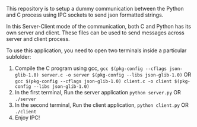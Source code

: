 This repository is to setup a dummy communication between the Python and C process using IPC sockets to send json formatted strings.

In this Server-Client mode of the communication, both C and Python has its own server and client. These files can be used to send messages across server and client process. 

To use this application, you need to open two terminals inside a particular subfolder:
1. Compile the C program using gcc, 
    `gcc $(pkg-config --cflags json-glib-1.0) server.c -o server $(pkg-config --libs json-glib-1.0)`
        OR
    `gcc $(pkg-config --cflags json-glib-1.0) client.c -o client $(pkg-config --libs json-glib-1.0)`
2. In the first terminal, Run the server application
    `python server.py`
        OR
    `./server`
3. In the second terminal, Run the client application,
    `python client.py`
        OR
    `./client`
4. Enjoy IPC!

